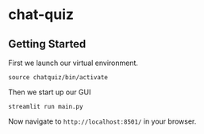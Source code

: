 # chat-quiz


## Getting Started
First we launch our virtual environment.
```
source chatquiz/bin/activate
```
Then we start up our GUI
```
streamlit run main.py
```
Now navigate to `http://localhost:8501/` in your browser.